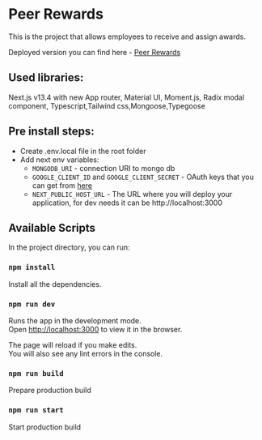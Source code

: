 # Peer Rewards
This is the project  that allows employees to receive and assign awards.

Deployed version you can find here -  [Peer Rewards](https://joyful-torrone-50355b.netlify.app)

## Used libraries:

Next.js v13.4 with new App router, Material UI, Moment.js, Radix modal component, Typescript,Tailwind css,Mongoose,Typegoose

## Pre install steps:
* Create .env.local file in the root folder
* Add next env variables:
  * `MONGODB_URI` - connection URI to mongo db
  * `GOOGLE_CLIENT_ID` and `GOOGLE_CLIENT_SECRET` - OAuth keys that you can get from [here](https://console.cloud.google.com/apis/credentials/oauthclient)
  * `NEXT_PUBLIC_HOST_URL` - The URL where you will deploy your application, for dev needs it can be http://localhost:3000

## Available Scripts

In the project directory, you can run:

### `npm install`

Install all the dependencies.

### `npm run dev`

Runs the app in the development mode.\
Open [http://localhost:3000](http://localhost:3000) to view it in the browser.

The page will reload if you make edits.\
You will also see any lint errors in the console.

### `npm run build`

Prepare production build

### `npm run start`

Start production build